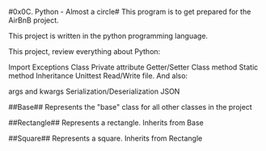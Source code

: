 #0x0C. Python - Almost a circle#
This program is to get prepared for the AirBnB project.

This project is written in the python programming language.

This project, review everything about Python:

Import
Exceptions
Class
Private attribute
Getter/Setter
Class method
Static method
Inheritance
Unittest
Read/Write file. 
And also:

args and kwargs
Serialization/Deserialization
JSON

##Base##
Represents the "base" class for all other classes in the project

##Rectangle##
Represents a rectangle. Inherits from Base

##Square##
Represents a square. Inherits from Rectangle

